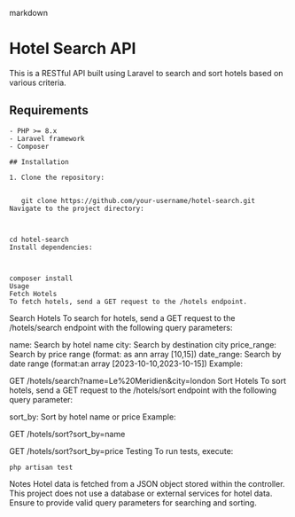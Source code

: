 
markdown
# Hotel Search API

This is a RESTful API built using Laravel to search and sort hotels based on various criteria.

## Requirements
```````````````````````
- PHP >= 8.x
- Laravel framework
- Composer

## Installation

1. Clone the repository:

   
   git clone https://github.com/your-username/hotel-search.git
Navigate to the project directory:



cd hotel-search
Install dependencies:



composer install
Usage
Fetch Hotels
To fetch hotels, send a GET request to the /hotels endpoint.
```````````````````````
Search Hotels
To search for hotels, send a GET request to the /hotels/search endpoint with the following query parameters:

name: Search by hotel name
city: Search by destination city
price_range: Search by price range (format: as ann array [10,15])
date_range: Search by date range (format:an array [2023-10-10,2023-10-15])
Example:



GET /hotels/search?name=Le%20Meridien&city=london
Sort Hotels
To sort hotels, send a GET request to the /hotels/sort endpoint with the following query parameter:

sort_by: Sort by hotel name or price
Example:



GET /hotels/sort?sort_by=name


GET /hotels/sort?sort_by=price
Testing
To run tests, execute:


`````
php artisan test

`````
Notes
Hotel data is fetched from a JSON object stored within the controller.
This project does not use a database or external services for hotel data.
Ensure to provide valid query parameters for searching and sorting.
